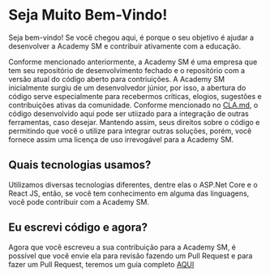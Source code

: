 ﻿# Seja Muito Bem-Vindo!

Seja bem-vindo! Se você chegou aqui, é porque o seu objetivo é ajudar a desenvolver a Academy SM e contribuir ativamente com a educação.

Conforme mencionado anteriormente, a Academy SM é uma empresa que tem seu repositório de desenvolvimento fechado e o repositório com a versão atual do código aberto para contriuições. A Academy SM inicialmente surgiu de um desenvolvedor júnior, por isso, a abertura do código serve especialmente para recebermos críticas, elogios, sugestões e contribuições ativas da comunidade. Conforme mencionado no [CLA.md](<../../CLA.md>), o código desenvolvido aqui pode ser utiizado para a integração de outras ferramentas, caso desejar. Mantendo assim, seus direitos sobre o código e permitindo que você o utilize para integrar outras soluções, porém, você fornece assim uma licença de uso irrevogável para a Academy SM. 

## Quais tecnologias usamos?

Utilizamos diversas tecnologias diferentes, dentre elas o ASP.Net Core e o React JS, então, se você tem conhecimento em alguma das linguagens, você pode contribuir com a Academy SM.

## Eu escrevi código e agora?

Agora que você escreveu a sua contribuição para a Academy SM, é possível que você envie ela para revisão fazendo um Pull Request e para fazer um Pull Request, teremos um guia completo [AQUI](<Make a Pull Request.md>)